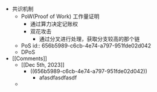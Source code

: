 - 共识机制
	- PoW(Proof of Work) 工作量证明
		- 通过算力决定记账权
		- 双花攻击
			- 通过分叉进行处理，获取分支较高的那个链
	- PoS
	  id:: 656b5989-c6cb-4e74-a797-951fde02d042
	- DPoS
- [[Comments]]
	- [[Dec 5th, 2023]]
		- ((656b5989-c6cb-4e74-a797-951fde02d042))
			- afasdfasdfasdf
	-